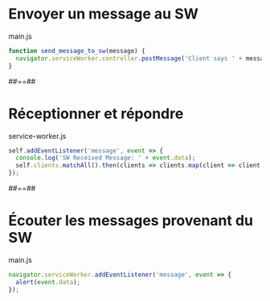 <!-- .slide: class="with-code" -->

# Envoyer un message au SW

main.js

```javascript
function send_message_to_sw(message) {
  navigator.serviceWorker.controller.postMessage('Client says ' + message);
}
```

<!-- .element: class="big-code" -->

##==##

<!-- .slide: class="with-code" -->

# Réceptionner et répondre

service-worker.js

```javascript
self.addEventListener('message', event => {
  console.log('SW Received Message: ' + event.data);
  self.clients.matchAll().then(clients => clients.map(client => client.postMessage('Hello All !')));
});
```

<!-- .element: class="big-code" -->

##==##

<!-- .slide: class="with-code" -->

# Écouter les messages provenant du SW

main.js

```javascript
navigator.serviceWorker.addEventListener('message', event => {
  alert(event.data);
});
```

<!-- .element: class="big-code" -->
